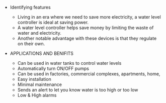 * Identifying features
  * Living in an era where we need to save more electricity, a water level controller is ideal at saving power.
  * A water level controller helps save money by limiting the waste of water and electricity.
  * Another notable advantage with these devices is that they regulate on their own.

* APPLICATIONS AND BENIFITS
  * Can be used in water tanks to control water levels
  * Automatically turn ON/OFF pumps
  * Can be used in factories, commercial complexes, apartments, home,
  * Easy installation
  * Minimal maintenance
  * Sends an alert to let you know water is too high or too low
  * Low & High alarms
